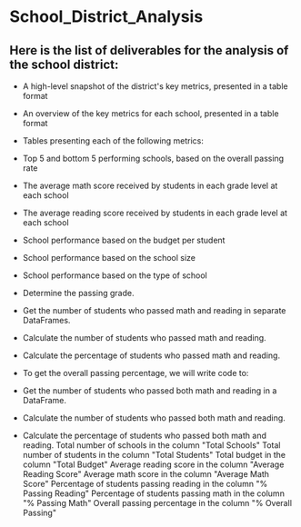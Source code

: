 # School_District_Analysis


## Here is the list of deliverables for the analysis of the school district: 

- A high-level snapshot of the district's key metrics, presented in a table format
- An overview of the key metrics for each school, presented in a table format
- Tables presenting each of the following metrics:
- Top 5 and bottom 5 performing schools, based on the overall passing rate
- The average math score received by students in each grade level at each school
- The average reading score received by students in each grade level at each school
- School performance based on the budget per student
- School performance based on the school size 
- School performance based on the type of school
- Determine the passing grade.
- Get the number of students who passed math and reading in separate DataFrames.
- Calculate the number of students who passed math and reading.
- Calculate the percentage of students who passed math and reading.
- To get the overall passing percentage, we will write code to:

- Get the number of students who passed both math and reading in a DataFrame.
- Calculate the number of students who passed both math and reading.
- Calculate the percentage of students who passed both math and reading.
Total number of schools in the column "Total Schools"
Total number of students in the column "Total Students"
Total budget in the column "Total Budget"
Average reading score in the column "Average Reading Score"
Average math score in the column "Average Math Score"
Percentage of students passing reading in the column "% Passing Reading"
Percentage of students passing math in the column "% Passing Math"
Overall passing percentage in the column "% Overall Passing"

